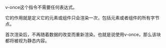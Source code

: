 v-once这个指令不需要任何表达式。

它的作用就是定义它的元素或组件只会渲染一次，包括元素或者组件的所有字节点。

首次渲染后，不再随着数据的改变而重新渲染。也就是说使用v-once，那么该块都将被视为静态内容。